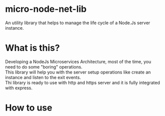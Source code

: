 # micro-node-net-lib
An utility library that helps to manage the life cycle of a Node.Js server instance.

# What is this?
Developing a NodeJs Microservices Architecture, most of the time, you need to do some "boring" operations.
<br/>
This library will help you with the server setup operations like create an instance and listen to the exit events.
<br/>
Thi library is ready to use with http and https server and it is fully integrated with express.

# How to use


